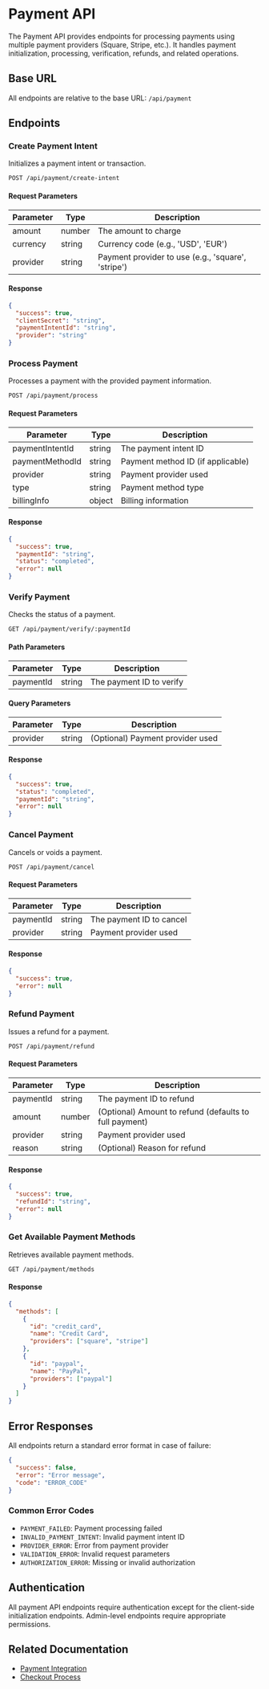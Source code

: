 # Payment API

The Payment API provides endpoints for processing payments using multiple payment providers (Square, Stripe, etc.). It handles payment initialization, processing, verification, refunds, and related operations.

## Base URL

All endpoints are relative to the base URL: `/api/payment`

## Endpoints

### Create Payment Intent

Initializes a payment intent or transaction.

```
POST /api/payment/create-intent
```

#### Request Parameters

| Parameter | Type | Description |
|-----------|------|-------------|
| amount | number | The amount to charge |
| currency | string | Currency code (e.g., 'USD', 'EUR') |
| provider | string | Payment provider to use (e.g., 'square', 'stripe') |

#### Response

```json
{
  "success": true,
  "clientSecret": "string",
  "paymentIntentId": "string",
  "provider": "string"
}
```

### Process Payment

Processes a payment with the provided payment information.

```
POST /api/payment/process
```

#### Request Parameters

| Parameter | Type | Description |
|-----------|------|-------------|
| paymentIntentId | string | The payment intent ID |
| paymentMethodId | string | Payment method ID (if applicable) |
| provider | string | Payment provider used |
| type | string | Payment method type |
| billingInfo | object | Billing information |

#### Response

```json
{
  "success": true,
  "paymentId": "string",
  "status": "completed",
  "error": null
}
```

### Verify Payment

Checks the status of a payment.

```
GET /api/payment/verify/:paymentId
```

#### Path Parameters

| Parameter | Type | Description |
|-----------|------|-------------|
| paymentId | string | The payment ID to verify |

#### Query Parameters

| Parameter | Type | Description |
|-----------|------|-------------|
| provider | string | (Optional) Payment provider used |

#### Response

```json
{
  "success": true,
  "status": "completed",
  "paymentId": "string",
  "error": null
}
```

### Cancel Payment

Cancels or voids a payment.

```
POST /api/payment/cancel
```

#### Request Parameters

| Parameter | Type | Description |
|-----------|------|-------------|
| paymentId | string | The payment ID to cancel |
| provider | string | Payment provider used |

#### Response

```json
{
  "success": true,
  "error": null
}
```

### Refund Payment

Issues a refund for a payment.

```
POST /api/payment/refund
```

#### Request Parameters

| Parameter | Type | Description |
|-----------|------|-------------|
| paymentId | string | The payment ID to refund |
| amount | number | (Optional) Amount to refund (defaults to full payment) |
| provider | string | Payment provider used |
| reason | string | (Optional) Reason for refund |

#### Response

```json
{
  "success": true,
  "refundId": "string",
  "error": null
}
```

### Get Available Payment Methods

Retrieves available payment methods.

```
GET /api/payment/methods
```

#### Response

```json
{
  "methods": [
    {
      "id": "credit_card",
      "name": "Credit Card",
      "providers": ["square", "stripe"]
    },
    {
      "id": "paypal",
      "name": "PayPal",
      "providers": ["paypal"]
    }
  ]
}
```

## Error Responses

All endpoints return a standard error format in case of failure:

```json
{
  "success": false,
  "error": "Error message",
  "code": "ERROR_CODE"
}
```

### Common Error Codes

- `PAYMENT_FAILED`: Payment processing failed
- `INVALID_PAYMENT_INTENT`: Invalid payment intent ID
- `PROVIDER_ERROR`: Error from payment provider
- `VALIDATION_ERROR`: Invalid request parameters
- `AUTHORIZATION_ERROR`: Missing or invalid authorization

## Authentication

All payment API endpoints require authentication except for the client-side initialization endpoints. Admin-level endpoints require appropriate permissions.

## Related Documentation

- [Payment Integration](../features/payment-integration.md)
- [Checkout Process](../features/checkout.md)
